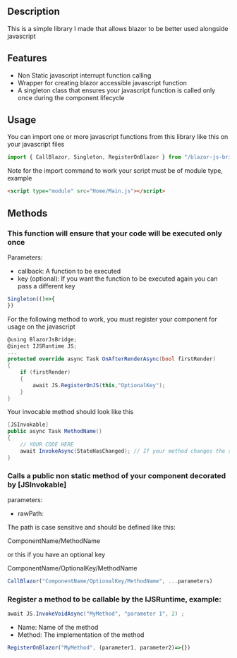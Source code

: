 ## Description

This is a simple library I made that allows blazor to be better used alongside javascript

## Features

- Non Static javascript interrupt function calling
- Wrapper for creating blazor accessible javascript function
- A singleton class that ensures your javascript function is called only once during the component lifecycle

## Usage

You can import one or more javascript functions from this library like this on your javascript files

```js
import { CallBlazor, Singleton, RegisterOnBlazor } from "/blazor-js-bridge.js" 

```

Note for the import command to work your script must be of module type, example

```html
<script type="module" src="Home/Main.js"></script>
```

## Methods

### This function will ensure that your code will be executed only once

Parameters:
- callback: A function to be executed
- key (optional): If you want the function to be executed again you can pass a different key

```js
Singleton(()=>{
})
```

For the following method to work, you must register your component for usage on the javascript

```csharp
@using BlazorJsBridge;
@inject IJSRuntime JS;
...
protected override async Task OnAfterRenderAsync(bool firstRender)
{
    if (firstRender)
    {
        await JS.RegisterOnJS(this,"OptionalKey");
    }
}
```

Your invocable method should look like this

```csharp
[JSInvokable]
public async Task MethodName()
{
    // YOUR CODE HERE
    await InvokeAsync(StateHasChanged); // If your method changes the state of your application
}
```

### Calls a public non static method of your component decorated by [JSInvokable]

parameters:
- rawPath: 


The path is case sensitive and should be defined like this:


ComponentName/MethodName


or this if you have an optional key


ComponentName/OptionalKey/MethodName

```js
CallBlazor("ComponentName/OptionalKey/MethodName", ...parameters)
```

### Register a method to be callable by the IJSRuntime, example:

```csharp
await JS.InvokeVoidAsync("MyMethod", "parameter 1", 2) ;
```

- Name: Name of the method 
- Method: The implementation of the method

```js
RegisterOnBlazor("MyMethod", (parameter1, parameter2)=>{})
```
